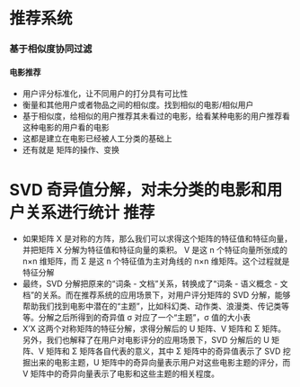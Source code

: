# 推荐系统
### 基于相似度协同过滤
#### 电影推荐
- 用户评分标准化，让不同用户的打分具有可比性
- 衡量和其他用户或者物品之间的相似度。找到相似的电影/相似用户
- 基于相似度，给相似的用户推荐其未看过的电影，给看某种电影的用户推荐看这种电影的用户看的电影
- 这都是建立在电影已经被人工分类的基础上
- 还有就是 矩阵的操作、变换

# SVD 奇异值分解，对未分类的电影和用户关系进行统计 推荐
- 如果矩阵 X 是对称的方阵，那么我们可以求得这个矩阵的特征值和特征向量，并把矩阵 X 分解为特征值和特征向量的乘积。
V 是这 n 个特征向量所张成的 n×n 维矩阵，而 Σ 是这 n 个特征值为主对角线的 n×n 维矩阵。这个过程就是特征分解
- 最终，SVD 分解把原来的“词条 - 文档”关系，转换成了“词条 - 语义概念 - 文档”的关系。而在推荐系统的应用场景下，对用户评分矩阵的 SVD 分解，能够帮助我们找到电影中潜在的“主题”，比如科幻类、动作类、浪漫类、传记类等等。分解之后所得到的奇异值 σ 对应了一个“主题”，σ 值的大小表
- X’X 这两个对称矩阵的特征分解，求得分解后的 U 矩阵、V 矩阵和 Σ 矩阵。另外，我们也解释了在用户对电影评分的应用场景下，SVD 分解后的 U 矩阵、V 矩阵和 Σ 矩阵各自代表的意义，其中 Σ 矩阵中的奇异值表示了 SVD 挖掘出来的电影主题，U 矩阵中的奇异向量表示用户对这些电影主题的评分，而 V 矩阵中的奇异向量表示了电影和这些主题的相关程度。